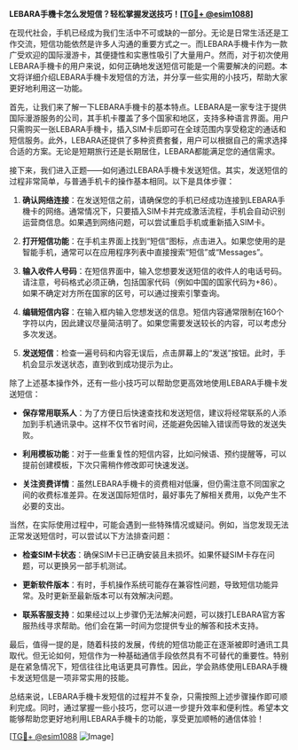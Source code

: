 **LEBARA手機卡怎么发短信？轻松掌握发送技巧！[[TG💪+ @esim1088](https://t.me/s/esim1088)]**

在现代社会，手机已经成为我们生活中不可或缺的一部分。无论是日常生活还是工作交流，短信功能依然是许多人沟通的重要方式之一。而LEBARA手機卡作为一款广受欢迎的国际漫游卡，其便捷性和实惠性吸引了大量用户。然而，对于初次使用LEBARA手機卡的用户来说，如何正确地发送短信可能是一个需要解决的问题。本文将详细介绍LEBARA手機卡发短信的方法，并分享一些实用的小技巧，帮助大家更好地利用这一功能。

首先，让我们来了解一下LEBARA手機卡的基本特点。LEBARA是一家专注于提供国际漫游服务的公司，其手机卡覆盖了多个国家和地区，支持多种语言界面。用户只需购买一张LEBARA手機卡，插入SIM卡后即可在全球范围内享受稳定的通话和短信服务。此外，LEBARA还提供了多种资费套餐，用户可以根据自己的需求选择合适的方案。无论是短期旅行还是长期居住，LEBARA都能满足您的通信需求。

接下来，我们进入正题——如何通过LEBARA手機卡发送短信。其实，发送短信的过程非常简单，与普通手机卡的操作基本相同。以下是具体步骤：

1. **确认网络连接**：在发送短信之前，请确保您的手机已经成功连接到LEBARA手機卡的网络。通常情况下，只要插入SIM卡并完成激活流程，手机会自动识别运营商信息。如果遇到网络问题，可以尝试重启手机或重新插入SIM卡。

2. **打开短信功能**：在手机主界面上找到“短信”图标，点击进入。如果您使用的是智能手机，通常可以在应用程序列表中直接搜索“短信”或“Messages”。

3. **输入收件人号码**：在短信界面中，输入您想要发送短信的收件人的电话号码。请注意，号码格式必须正确，包括国家代码（例如中国的国家代码为+86）。如果不确定对方所在国家的区号，可以通过搜索引擎查询。

4. **编辑短信内容**：在输入框内输入您想发送的信息。短信内容通常限制在160个字符以内，因此建议尽量简洁明了。如果您需要发送较长的内容，可以考虑分多次发送。

5. **发送短信**：检查一遍号码和内容无误后，点击屏幕上的“发送”按钮。此时，手机会显示发送状态，直到收到成功提示为止。

除了上述基本操作外，还有一些小技巧可以帮助您更高效地使用LEBARA手機卡发送短信：

- **保存常用联系人**：为了方便日后快速查找和发送短信，建议将经常联系的人添加到手机通讯录中。这样不仅节省时间，还能避免因输入错误而导致的发送失败。

- **利用模板功能**：对于一些重复性的短信内容，比如问候语、预约提醒等，可以提前创建模板，下次只需稍作修改即可快速发送。

- **关注资费详情**：虽然LEBARA手機卡的资费相对低廉，但仍需注意不同国家之间的收费标准差异。在发送国际短信时，最好事先了解相关费用，以免产生不必要的支出。

当然，在实际使用过程中，可能会遇到一些特殊情况或疑问。例如，当您发现无法正常发送短信时，可以尝试以下方法排查问题：

- **检查SIM卡状态**：确保SIM卡已正确安装且未损坏。如果怀疑SIM卡存在问题，可以更换另一部手机测试。

- **更新软件版本**：有时，手机操作系统可能存在兼容性问题，导致短信功能异常。及时更新至最新版本可以有效解决问题。

- **联系客服支持**：如果经过以上步骤仍无法解决问题，可以拨打LEBARA官方客服热线寻求帮助。他们会在第一时间为您提供专业的解答和技术支持。

最后，值得一提的是，随着科技的发展，传统的短信功能正在逐渐被即时通讯工具取代。但无论如何，短信作为一种基础通信手段依然具有不可替代的重要性。特别是在紧急情况下，短信往往比电话更具可靠性。因此，学会熟练使用LEBARA手機卡发送短信是一项非常实用的技能。

总结来说，LEBARA手機卡发短信的过程并不复杂，只需按照上述步骤操作即可顺利完成。同时，通过掌握一些小技巧，您可以进一步提升效率和便利性。希望本文能够帮助您更好地利用LEBARA手機卡的功能，享受更加顺畅的通信体验！

[[TG💪+ @esim1088](https://t.me/s/esim1088) ![Image](https://i.postimg.cc/4NQfJmqS/Snipaste-2025-05-13-00-14-12.png)]